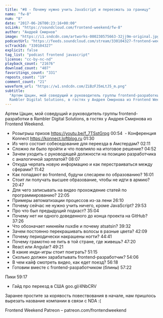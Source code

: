 ```yaml
---
title: "#8 - Почему нужно учить JavaScript и переезжать за границу"
name: "fw-8"
num: "8"
date: "2017-06-26T00:23:16+00:00"
scLink: "https://soundcloud.com/frontend-weekend/fw-8"
author: "Андрей Смирнов"
image: "https://i1.sndcdn.com/artworks-000230575663-32jj9m-original.jpg"
podcastUrl: "https://feeds.soundcloud.com/stream/330104327-frontend-weekend-fw-8.m4a"
scTrackId: "330104327"
explicit: false
tag_list: "podcast frontend javascript"
license: "cc-by-nc-nd"
playback_count: "21676"
download_count: "407"
favoritings_count: "331"
reposts_count: "19"
comment_count: "21"
waveform_url: "https://w1.sndcdn.com/ZiBzFJ5mLtJ5_m.png"
subtitle:
  "Артем Цацин, мой соведущий и руководитель группы frontend-разработки в
  Rambler Digital Solutions, в гостях у Андрея Смирнова из Frontend Weekend."
---
```


Артем Цацин, мой соведущий и руководитель группы frontend-разработки в Rambler
Digital Solutions, в гостях у Андрея Смирнова из Frontend Weekend.

- Розыгрыш призов <https://youtu.be/f_7TSstGrpg>
  <timecode sec="54">00:54</timecode>  \- Конференция Konnect
  <https://konnect.loftblog.ru> <timecode sec="90">01:30</timecode>
- Из чего состоит собеседование для переезда в Амстердам?
  <timecode sec="131">02:11</timecode>
- Сложно ли было пройти и что повлияло на итоговое решение?
  <timecode sec="292">04:52</timecode>
- Зачем уходить с руководящей должности на позицию разработчика с аналогичной
  зарплатой? <timecode sec="487">08:07</timecode>
- Откуда черпать новую информацию и как перестраиваться между сферами?
  <timecode sec="702">11:42</timecode>
- Как попадают во frontend, будучи слесарем по образованию?
  <timecode sec="961">16:01</timecode>
- Стоит ли получать высшее образование, чтобы не идти в армию?
  <timecode sec="1247">20:47</timecode>
- Для чего записывать на видео прохождение статей по программированию?
  <timecode sec="1325">22:05</timecode>
- Примеры автоматизации процессов из-за лени
  <timecode sec="1570">26:10</timecode>
- Почему сейчас не нужно учить ничего, кроме JavaScript?
  <timecode sec="1793">29:53</timecode>
- Про что был предыдущий подкаст? <timecode sec="2104">35:04</timecode>
- Почему нет ни одного доведенного до конца проекта на GitHub?
  <timecode sec="2246">37:26</timecode>
- Что обозначает никнейм nuxdie и почему atsatsin?
  <timecode sec="2372">39:32</timecode>
- Зачем постоянно перекрашивать волосы в разные цвета?
  <timecode sec="2529">42:09</timecode>
- Почему периодически накрашены ногти? <timecode sec="2681">44:41</timecode>
- Почему грамотно не пить в той стране, где живешь?
  <timecode sec="2840">47:20</timecode>
- React или Angular? <timecode sec="2961">49:21</timecode>
- В какие инди-игры стоит поиграть? <timecode sec="3075">51:15</timecode>
- Сколько должен зарабатывать frontend-разработчик?
  <timecode sec="3246">54:06</timecode>
- В чем кайф смотреть видео, как едет поезд?
  <timecode sec="3378">56:18</timecode>
- Готовим вместе с frontend-разработчиком (блины)
  <timecode sec="3442">57:22</timecode>

Пики <timecode sec="3557">59:17</timecode>

- Гайд про переезд в США goo.gl/4NbCRV

Заранее простите за корявость повествования в начале, нам пришлось вырезать
название компании в связи с NDA :(

Frontend Weekend Patreon – patreon.com/frontendweekend
